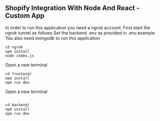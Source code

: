 ## Shopify Integration With Node And React - Custom App

In order to run this application you need a ngrok account. First start the ngrok tunnel as follows
Set the backend .env as provided in .env.example
You also need mongodb to run this application

```
cd ngrok
npm install
node index.js

```

Open a new terminal

```
cd frontend/
npm install
npm run dev

```

Open a new terminal

```

cd backend/
npm install
npm run dev
```
